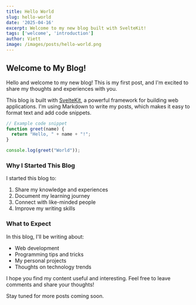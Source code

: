 ```yaml
---
title: Hello World
slug: hello-world
date: '2025-04-16'
excerpt: Welcome to my new blog built with SvelteKit!
tags: ['welcome', 'introduction']
author: Viett
image: /images/posts/hello-world.png
---
```


## Welcome to My Blog!

Hello and welcome to my new blog! This is my first post, and I'm excited to share my thoughts and experiences with you.

This blog is built with [SvelteKit](https://kit.svelte.dev/), a powerful framework for building web applications. I'm using Markdown to write my posts, which makes it easy to format text and add code snippets.

```js
// Example code snippet
function greet(name) {
  return "Hello, " + name + "!";
}

console.log(greet("World"));
```

### Why I Started This Blog

I started this blog to:

1. Share my knowledge and experiences
2. Document my learning journey
3. Connect with like-minded people
4. Improve my writing skills

### What to Expect

In this blog, I'll be writing about:

- Web development
- Programming tips and tricks
- My personal projects
- Thoughts on technology trends

I hope you find my content useful and interesting. Feel free to leave comments and share your thoughts!

Stay tuned for more posts coming soon.
